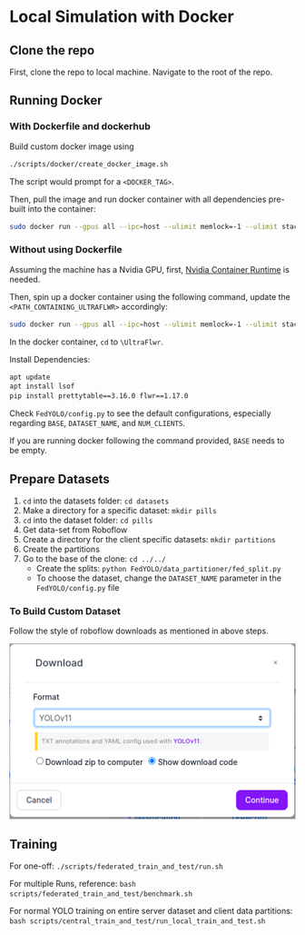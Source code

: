 # Local Simulation with Docker

## Clone the repo
First, clone the repo to local machine. Navigate to the root of the repo.

## Running Docker
### With Dockerfile and dockerhub

Build custom docker image using

```bash
./scripts/docker/create_docker_image.sh
```
The script would prompt for a `<DOCKER_TAG>`.

Then, pull the image and run docker container with all dependencies pre-built into the container:

```bash
sudo docker run --gpus all --ipc=host --ulimit memlock=-1 --ulimit stack=67108864 -it --rm --net=host --runtime nvidia -e DISPLAY=$DISPLAY -v /tmp/.X11-unix/:/tmp/.X11-unix -v <PATH_CONTAINING_ULTRAFLWR>/UltraFlwr:/UltraFlwr <DOCKER_TAG>
```


### Without using Dockerfile

Assuming the machine has a Nvidia GPU, first, [Nvidia Container Runtime](https://docs.nvidia.com/datacenter/cloud-native/container-toolkit/latest/install-guide.html) is needed.

Then, spin up a docker container using the following command, update the `<PATH_CONTAINING_ULTRAFLWR>` accordingly:

```bash
sudo docker run --gpus all --ipc=host --ulimit memlock=-1 --ulimit stack=67108864 -it --rm --net=host --runtime nvidia -e DISPLAY=$DISPLAY -v /tmp/.X11-unix/:/tmp/.X11-unix -v <PATH_CONTAINING_ULTRAFLWR>/UltraFlwr:/UltraFlwr ultralytics/ultralytics:8.3.101
```

In the docker container, `cd` to `\UltraFlwr`.

Install Dependencies:

```bash
apt update
apt install lsof
pip install prettytable==3.16.0 flwr==1.17.0
```

Check `FedYOLO/config.py` to see the default configurations, especially regarding `BASE`, `DATASET_NAME`, and `NUM_CLIENTS`.

If you are running docker following the command provided, `BASE` needs to be empty.

## Prepare Datasets

1. `cd` into the datasets folder: `cd datasets`
2. Make a directory for a specific dataset: `mkdir pills`
3. `cd` into the dataset folder: `cd pills`
4. Get data-set from Roboflow
5. Create a directory for the client specific datasets: `mkdir partitions`
6. Create the partitions
7. Go to the base of the clone: `cd ../../`
   - Create the splits: `python FedYOLO/data_partitioner/fed_split.py` 
   - To choose the dataset, change the `DATASET_NAME` parameter in the `FedYOLO/config.py` file


### To Build Custom Dataset

Follow the style of roboflow downloads as mentioned in above steps.

![sample_dataset](../assets/sample_dataset.png)

## Training

For one-off: `./scripts/federated_train_and_test/run.sh`

For multiple Runs, reference: `bash scripts/federated_train_and_test/benchmark.sh`

For normal YOLO training on entire server dataset and client data partitions: `bash scripts/central_train_and_test/run_local_train_and_test.sh`